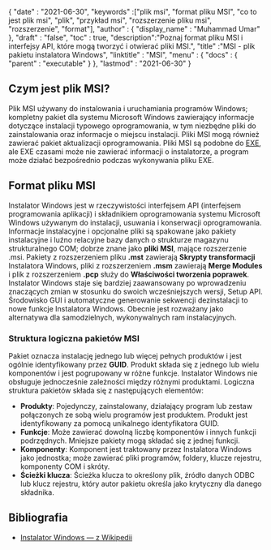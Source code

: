 {
  "date" : "2021-06-30",
  "keywords" :["plik msi", "format pliku MSI", "co to jest plik msi", "plik", "przykład msi", "rozszerzenie pliku msi", "rozszerzenie", "format"],
  "author" : {
    "display_name" : "Muhammad Umar"
},
  "draft" : "false",
  "toc" : true,
  "description":"Poznaj format pliku MSI i interfejsy API, które mogą tworzyć i otwierać pliki MSI.",
  "title" :"MSI - plik pakietu instalatora Windows",
  "linktitle" : "MSI",
  "menu" : {
    "docs" : {
      "parent" : "executable"
}
},
  "lastmod" : "2021-06-30"
}

## Czym jest plik MSI?
Plik MSI używany do instalowania i uruchamiania programów Windows; kompletny pakiet dla systemu Microsoft Windows zawierający informacje dotyczące instalacji typowego oprogramowania, w tym niezbędne pliki do zainstalowania oraz informacje o miejscu instalacji. Pliki MSI mogą również zawierać pakiet aktualizacji oprogramowania. Pliki MSI są podobne do [EXE](/pl/executable/exe/), ale EXE czasami może nie zawierać informacji o instalatorze, a program może działać bezpośrednio podczas wykonywania pliku EXE.

## Format pliku MSI
Instalator Windows jest w rzeczywistości interfejsem API (interfejsem programowania aplikacji) i składnikiem oprogramowania systemu Microsoft Windows używanym do instalacji, usuwania i konserwacji oprogramowania. Informacje instalacyjne i opcjonalne pliki są spakowane jako pakiety instalacyjne i luźno relacyjne bazy danych o strukturze magazynu strukturalnego COM; dobrze znane jako **pliki MSI**, mające rozszerzenie .msi. Pakiety z rozszerzeniem pliku **.mst** zawierają **Skrypty transformacji** Instalatora Windows, pliki z rozszerzeniem **.msm** zawierają **Merge Modules** i plik z rozszerzeniem **.pcp** służy do **Właściwości tworzenia poprawek**. Instalator Windows staje się bardziej zaawansowany po wprowadzeniu znaczących zmian w stosunku do swoich wcześniejszych wersji, Setup API. Środowisko GUI i automatyczne generowanie sekwencji dezinstalacji to nowe funkcje Instalatora Windows. Obecnie jest rozważany jako alternatywa dla samodzielnych, wykonywalnych ram instalacyjnych.

### Struktura logiczna pakietów MSI
Pakiet oznacza instalację jednego lub więcej pełnych produktów i jest ogólnie identyfikowany przez **GUID**. Produkt składa się z jednego lub wielu komponentów i jest pogrupowany w różne funkcje. Instalator Windows nie obsługuje jednocześnie zależności między różnymi produktami. Logiczna struktura pakietów składa się z następujących elementów:

- **Produkty**: Pojedynczy, zainstalowany, działający program lub zestaw połączonych ze sobą wielu programów jest produktem. Produkt jest identyfikowany za pomocą unikalnego identyfikatora GUID.
- **Funkcje**: Może zawierać dowolną liczbę komponentów i innych funkcji podrzędnych. Mniejsze pakiety mogą składać się z jednej funkcji.
- **Komponenty**: Komponent jest traktowany przez Instalatora Windows jako jednostka; może zawierać pliki programów, foldery, klucze rejestru, komponenty COM i skróty.
- **Ścieżki klucza**: Ścieżka klucza to określony plik, źródło danych ODBC lub klucz rejestru, który autor pakietu określa jako krytyczny dla danego składnika.

## Bibliografia

* [Instalator Windows — z Wikipedii](https://en.wikipedia.org/wiki/Windows_Installer)


